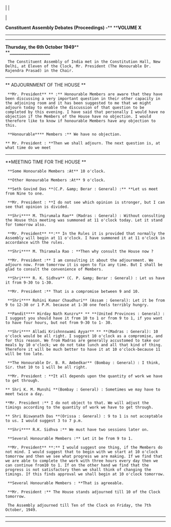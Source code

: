 |  |

|

**Constituent Assembly Debates (Proceedings) -****  ****VOLUME X**

* * *

** **

**Thursday, the 6th October 1949****  
****___________________**

     The Constituent Assembly of India met in the Constitution Hall, New Delhi, at Eleven of the Clock, Mr. President (The Honourable Dr. Rajendra Prasad) in the Chair.

_______________

** ADJOURNMENT OF THE HOUSE **

     **Mr. President** ** :** Honourable Members are aware that they have been discussing a very important question in their other capacity in the adjoining room and it has been suggested to me that we might adjourn today to enable the discussion of that question to be completed by this evening. I have said that personally I would have no objection if the Members of the House have no objection. I would therefore like to know if honourable Members have any objection to this.

     **Honourable**** Members :** We have no objection.

    ** Mr. President : **Then we shall adjourn. The next question is, at what time do we meet

_________________

**MEETING TIME FOR THE HOUSE **

     **Some Honourable Members :At** 10 o'clock.

     **Other Honourable Members :At** 9 o'clock.

     **Seth Govind Das **(C.P. &amp; Berar : General) :** **Let us meet from Nine to one.

     **Mr. President : **I do not see which opinion is stronger, but I can see that opinion is divided.

     **Shri**** M. Thirumala Rao** (Madras : General) : Without consulting the House this meeting was summoned at 11 o'clock today. Let it stand for tomorrow also.

     **Mr. President** **:** In the Rules it is provided that normally the Assembly will begin at 11 o'clock. I have summoned it at 11 o'clock in accordance with the rules.

     **Shri**** M. Thiramala Rao : **Then why consult the House now ?

     **Mr. President :** I am consulting it about the adjournment. We adjourn now. From tomorrow it is open to fix any time. But I shall be glad to consult the convenience of Members.

     **Shri**** R. K. Sidhva** (C. P. &amp; Berar : General) : Let us have it from 9-30 to 1-30. 

     **Mr. President :** That is a compromise between 9 and 10.

     **Shri**** Rohini Kumar Chaudhuri** (Assam : General): Let it be from 9 to 12-30 or 1 P.M. because at 1-30 one feels terribly hungry.

     **Pandit**** Hirday Nath Kunzru** ** **(United Provinces : General) : I suggest you should have it from 10 to 1 or from 9 to 1, if you want to have four hours, but not from 9-30 to 1- 30.

     **Shri**** Alladi Krishnnswami Ayyar** ** **(Madras : General): 10 o'clock would be all right. I suggest 10 o'clock as a compromise, and for this reason. We from Madras are generally accustomed to take our meals by 10 o'clock; we do not take lunch and all that kind of thing. Therefore it will be much better to have it at 10 o'clock-because 11 will be too late.

     **The Honourable Dr. B. R. Ambedkar** (Bombay : General) : I think, Sir. that 10 to 1 will be all right.

     **Mr. President : **It all depends upon the quantity of work we have to get through.

    ** Shri K. M. Munshi **(Bombay : General) : Sometimes we may have to meet twice a day.

    **Mr. President :** I do not object to that. We will adjust the timings according to the quantity of work we have to get through.

    ** Shri Biswanath Das **(Orissa : General) : 9 to 1 is not acceptable to us. I would suggest 3 to 7 p.m.

     **Shri**** R.K. Sidhva :** We must have two sessions later on. 

     **Several Honourable Members :** Let it be from 9 to 1.

     **Mr. President** **:** I would suggest one thing, if the Members do not mind. I would suggest that to begin with we start at 10 o'clock tomorrow and then we see what progress we are making. If we find that we are able to complete the work with three hours every day then we can continue from10 to 1. If on the other hand we find that the progress is not satisfactory then we shall think of changing the timings. If this finds approval we shall begin at 10 o'clock tomorrow.

     **Several Honourable Members : **That is agreeable.

     **Mr. President :** The House stands adjourned till 10 of the Clock tomorrow.

     The Assembly adjourned till Ten of the Clock on Friday, the 7th October, 1949.

__________________

  
  
---  
  


